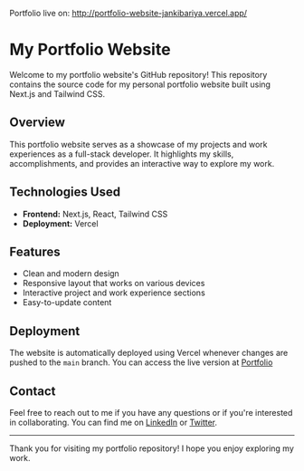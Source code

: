 Portfolio live on: http://portfolio-website-jankibariya.vercel.app/

# My Portfolio Website

Welcome to my portfolio website's GitHub repository! This repository contains the source code for my personal portfolio website built using Next.js and Tailwind CSS.

## Overview

This portfolio website serves as a showcase of my projects and work experiences as a full-stack developer. It highlights my skills, accomplishments, and provides an interactive way to explore my work.

## Technologies Used

- **Frontend:** Next.js, React, Tailwind CSS
- **Deployment:** Vercel

## Features

- Clean and modern design
- Responsive layout that works on various devices
- Interactive project and work experience sections
- Easy-to-update content

## Deployment

The website is automatically deployed using Vercel whenever changes are pushed to the `main` branch. You can access the live version at [Portfolio](https://portfolio-website-rosy-sigma.vercel.app/) 



## Contact

Feel free to reach out to me if you have any questions or if you're interested in collaborating. You can find me on [LinkedIn](https://www.linkedin.com/in/janki-bariya/) or [Twitter](https://twitter.com/jankitwts).

---

Thank you for visiting my portfolio repository! I hope you enjoy exploring my work.
